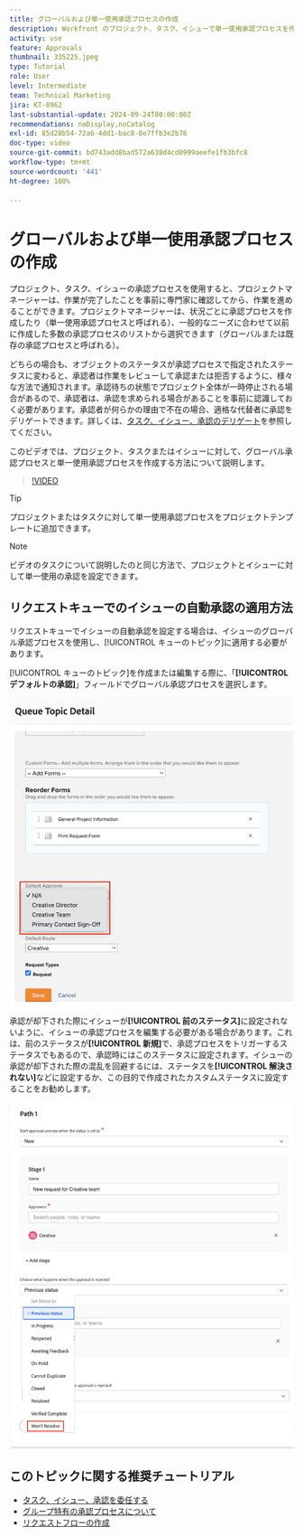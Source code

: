 ```yaml
---
title: グローバルおよび単一使用承認プロセスの作成
description: Workfront のプロジェクト、タスク、イシューで単一使用承認プロセスを作成する方法を説明します。
activity: use
feature: Approvals
thumbnail: 335225.jpeg
type: Tutorial
role: User
level: Intermediate
team: Technical Marketing
jira: KT-8962
last-substantial-update: 2024-09-24T00:00:00Z
recommendations: noDisplay,noCatalog
exl-id: 85d28b54-72a6-4dd1-bac8-8e7ffb3e2b76
doc-type: video
source-git-commit: bd743add8bad572a638d4cd0999aeefe1fb3bfc8
workflow-type: tm+mt
source-wordcount: '441'
ht-degree: 100%

---
```


# グローバルおよび単一使用承認プロセスの作成

プロジェクト、タスク、イシューの承認プロセスを使用すると、プロジェクトマネージャーは、作業が完了したことを事前に専門家に確認してから、作業を進めることができます。プロジェクトマネージャーは、状況ごとに承認プロセスを作成したり（単一使用承認プロセスと呼ばれる）、一般的なニーズに合わせて以前に作成した多数の承認プロセスのリストから選択できます（グローバルまたは既存の承認プロセスと呼ばれる）。

どちらの場合も、オブジェクトのステータスが承認プロセスで指定されたステータスに変わると、承認者は作業をレビューして承認または拒否するように、様々な方法で通知されます。承認待ちの状態でプロジェクト全体が一時停止される場合があるので、承認者は、承認を求められる場合があることを事前に認識しておく必要があります。承認者が何らかの理由で不在の場合、適格な代替者に承認をデリゲートできます。詳しくは、[タスク、イシュー、承認のデリゲート](/help/manage-work/approval-processes-and-milestone-paths/delegate-approvals.md)を参照してください。

このビデオでは、プロジェクト、タスクまたはイシューに対して、グローバル承認プロセスと単一使用承認プロセスを作成する方法について説明します。

>[!VIDEO](https://video.tv.adobe.com/v/335225/?quality=12&learn=on)

>[!TIP]
>
>プロジェクトまたはタスクに対して単一使用承認プロセスをプロジェクトテンプレートに追加できます。

>[!NOTE]
>
>ビデオのタスクについて説明したのと同じ方法で、プロジェクトとイシューに対して単一使用の承認を設定できます。

## リクエストキューでのイシューの自動承認の適用方法

リクエストキューでイシューの自動承認を設定する場合は、イシューのグローバル承認プロセスを使用し、[!UICONTROL キューのトピック]に適用する必要があります。

[!UICONTROL キューのトピック]を作成または編集する際に、「**[!UICONTROL デフォルトの承認]**」フィールドでグローバル承認プロセスを選択します。

![キューのトピックでデフォルトの承認プロセスを選択する方法を示す画像](assets/automatic-issue-approval-1.png)

承認が却下された際にイシューが&#x200B;**[!UICONTROL 前のステータス]**&#x200B;に設定されないように、イシューの承認プロセスを編集する必要がある場合があります。これは、前のステータスが&#x200B;**[!UICONTROL 新規]**&#x200B;で、承認プロセスをトリガーするステータスでもあるので、承認時にはこのステータスに設定されます。イシューの承認が却下された際の混乱を回避するには、ステータスを&#x200B;**[!UICONTROL 解決されない]**&#x200B;などに設定するか、この目的で作成されたカスタムステータスに設定することをお勧めします。

![イシューが拒否された際に使用するステータスの変更を示す画像](assets/automatic-issue-approval-2.png)


## このトピックに関する推奨チュートリアル

* [タスク、イシュー、承認を委任する](/help/manage-work/approval-processes-and-milestone-paths/delegate-approvals.md)
* [グループ特有の承認プロセスについて](/help/administration-and-setup/approval-processes-and-milestone-paths/group-specific-approval-processes.md)
* [リクエストフローの作成](/help/manage-work/request-queues/create-a-request-flow.md)

